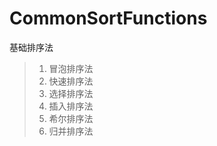 # CommonSortFunctions
基础排序法
>1.  冒泡排序法  
>2.  快速排序法    
>3.  选择排序法    
>4.  插入排序法  
>5.  希尔排序法  
>6.  归并排序法  
